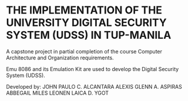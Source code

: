 # THE IMPLEMENTATION OF THE UNIVERSITY DIGITAL SECURITY SYSTEM (UDSS) IN TUP-MANILA

A capstone project in partial completion of the course Computer Architecture and Organization requirements.

Emu 8086 and its Emulation Kit are used to develop the Digital Security System (UDSS).

Developed by: 
JOHN PAULO C. ALCANTARA
ALEXIS GLENN A. ASPIRAS
ABBEGAIL MILES LEONEN
LAICA D. YGOT
